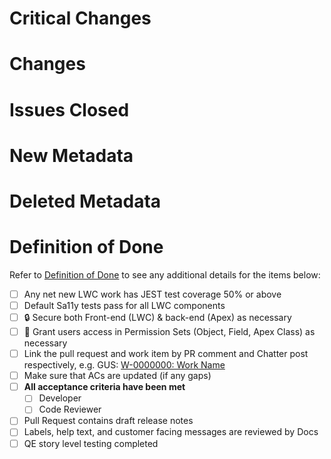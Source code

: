 # Critical Changes

# Changes

# Issues Closed

# New Metadata

# Deleted Metadata

# Definition of Done

Refer to [Definition of Done](https://salesforce.quip.com/9P7hAOPHJJyU) to see any additional details for the items below:

- [ ] Any net new LWC work has JEST test coverage 50% or above
- [ ] Default Sa11y tests pass for all LWC components
- [ ] 🔒 Secure both Front-end (LWC) & back-end (Apex) as necessary
- [ ] 🔑 Grant users access in Permission Sets (Object, Field, Apex Class) as necessary
- [ ] Link the pull request and work item by PR comment and Chatter post respectively, e.g. GUS: [W-0000000: Work Name]()
- [ ] Make sure that ACs are updated (if any gaps)
- [ ] **All acceptance criteria have been met**
  - [ ] Developer
  - [ ] Code Reviewer
- [ ] Pull Request contains draft release notes
- [ ] Labels, help text, and customer facing messages are reviewed by Docs
- [ ] QE story level testing completed

